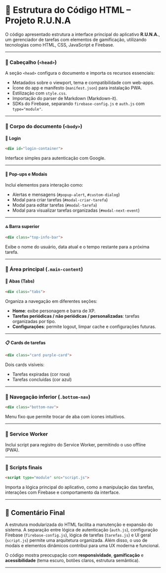 
# 📄 Estrutura do Código HTML – Projeto R.U.N.A

O código apresentado estrutura a interface principal do aplicativo **R.U.N.A.**, um gerenciador de tarefas com elementos de gamificação, utilizando tecnologias como HTML, CSS, JavaScript e Firebase.

---

### 🔹 Cabeçalho (`<head>`)

A seção `<head>` configura o documento e importa os recursos essenciais:

* Metadados sobre o viewport, tema e compatibilidade com web-apps.
* Ícone do app e manifesto (`manifest.json`) para instalação PWA.
* Estilização com `style.css`.
* Importação do parser de Markdown (Markdown-it).
* SDKs do Firebase, separando `firebase-config.js` e `auth.js` com `type="module"`.

---

### 🔹 Corpo do documento (`<body>`)

#### 🔐 Login

```html
<div id="login-container">
```

Interface simples para autenticação com Google.

---

#### 💬 Pop-ups e Modais

Inclui elementos para interação como:

* Alertas e mensagens (`#popup-alert`, `#custom-dialog`)
* Modal para criar tarefas (`#modal-criar-tarefa`)
* Modal para editar tarefas (`#modal-tarefa`)
* Modal para visualizar tarefas organizadas (`#modal-next-event`)

---

#### 🔝 Barra superior

```html
<div class="top-info-bar">
```

Exibe o nome do usuário, data atual e o tempo restante para a próxima tarefa.

---

### 🧩 Área principal (`.main-content`)

#### 🔖 Abas (Tabs)

```html
<div class="tabs">
```

Organiza a navegação em diferentes seções:

* **Home**: exibe personagem e barra de XP.
* **Tarefas periódicas / não periódicas / personalizadas**: tarefas organizadas por tipo.
* **Configurações**: permite logout, limpar cache e configurações futuras.

---

#### 📋 Cards de tarefas

```html
<div class="card purple-card">
```

Dois cards visíveis:

* Tarefas expiradas (cor roxa)
* Tarefas concluídas (cor azul)

---

### 🔻 Navegação inferior (`.bottom-nav`)

```html
<div class="bottom-nav">
```

Menu fixo que permite trocar de aba com ícones intuitivos.

---

### 🔁 Service Worker

Inclui script para registro do Service Worker, permitindo o uso offline (PWA).

---

### 📜 Scripts finais

```html
<script type="module" src="script.js">
```

Importa a lógica principal do aplicativo, como a manipulação das tarefas, interações com Firebase e comportamento da interface.

---

## 🧠 Comentário Final

A estrutura modularizada do HTML facilita a manutenção e expansão do sistema. A separação entre lógica de autenticação (`auth.js`), configuração Firebase (`firebase-config.js`), lógica de tarefas (`tarefas.js`) e UI geral (`script.js`) permite uma arquitetura organizada. Além disso, o uso de modais e elementos dinâmicos contribui para uma UX moderna e funcional.

O código mostra preocupação com **responsividade**, **gamificação** e **acessibilidade** (tema escuro, botões claros, estrutura semântica).

---

